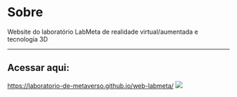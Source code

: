 # Sobre
Website do laboratório LabMeta de realidade virtual/aumentada e tecnologia 3D

------------

## Acessar aqui:

<https://laboratorio-de-metaverso.github.io/web-labmeta/> ![](https://laboratorio-de-metaverso.github.io/web-labmeta/assets/icons/labgoggles-White.svg)  

